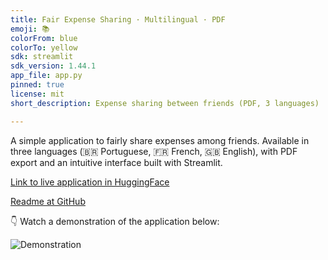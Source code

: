 ```yaml
---
title: Fair Expense Sharing · Multilingual · PDF
emoji: 📚
colorFrom: blue
colorTo: yellow
sdk: streamlit
sdk_version: 1.44.1
app_file: app.py
pinned: true
license: mit
short_description: Expense sharing between friends (PDF, 3 languages)

---
```


A simple application to fairly share expenses among friends.
Available in three languages (🇧🇷 Portuguese, 🇫🇷 French, 🇬🇧 English), with PDF export and an intuitive interface built with Streamlit.

[Link to live application in HuggingFace](https://huggingface.co/spaces/arthurcornelio88/divisao_contas_multilingue)

[Readme at GitHub](https://github.com/arthurcornelio88/divisao_contas_multilingue/blob/main/README_github.md)

👇 Watch a demonstration of the application below:

![Demonstration](https://media.githubusercontent.com/media/arthurcornelio88/divisao_contas_multilingue/main/demo.gif)
